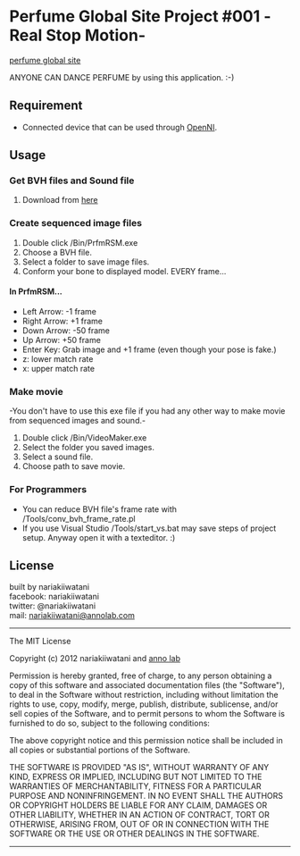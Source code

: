 # Perfume Global Site Project #001 -Real Stop Motion-
[perfume global site]( http://www.perfume-global.com/ )

ANYONE CAN DANCE PERFUME by using this application. :-)

## Requirement
* Connected device that can be used through [OpenNI]( http://www.openni.org/ "OpenNI").

## Usage
### Get BVH files and Sound file
1. Download from [here]( http://www.perfume-global.com/ "perfume global site")

### Create sequenced image files
1. Double click /Bin/PrfmRSM.exe
1. Choose a BVH file.
1. Select a folder to save image files.
1. Conform your bone to displayed model. EVERY frame...

#### In PrfmRSM...
* Left Arrow: \-1 frame
* Right Arrow: \+1 frame
* Down Arrow: \-50 frame
* Up Arrow: \+50 frame
* Enter Key: Grab image and \+1 frame (even though your pose is fake.)
* z: lower match rate
* x: upper match rate

### Make movie
-You don't have to use this exe file if you had any other way to make movie from sequenced images and sound.-
1. Double click /Bin/VideoMaker.exe
1. Select the folder you saved images.
1. Select a sound file.
1. Choose path to save movie.

### For Programmers
* You can reduce BVH file's frame rate with /Tools/conv_bvh_frame_rate.pl
* If you use Visual Studio /Tools/start_vs.bat may save steps of project setup. Anyway open it with a texteditor. :)

## License
built by nariakiiwatani  
facebook: nariakiiwatani  
twitter: @nariakiiwatani  
mail: nariakiiwatani@annolab.com  

----------------------------------------------------------

The MIT License

Copyright (c) 2012 nariakiiwatani and [anno lab]( http://www.annolab.com/ "anno lab")

Permission is hereby granted, free of charge, to any person obtaining a copy
of this software and associated documentation files (the "Software"), to deal
in the Software without restriction, including without limitation the rights
to use, copy, modify, merge, publish, distribute, sublicense, and/or sell
copies of the Software, and to permit persons to whom the Software is
furnished to do so, subject to the following conditions:

The above copyright notice and this permission notice shall be included in
all copies or substantial portions of the Software.

THE SOFTWARE IS PROVIDED "AS IS", WITHOUT WARRANTY OF ANY KIND, EXPRESS OR
IMPLIED, INCLUDING BUT NOT LIMITED TO THE WARRANTIES OF MERCHANTABILITY,
FITNESS FOR A PARTICULAR PURPOSE AND NONINFRINGEMENT. IN NO EVENT SHALL THE
AUTHORS OR COPYRIGHT HOLDERS BE LIABLE FOR ANY CLAIM, DAMAGES OR OTHER
LIABILITY, WHETHER IN AN ACTION OF CONTRACT, TORT OR OTHERWISE, ARISING FROM,
OUT OF OR IN CONNECTION WITH THE SOFTWARE OR THE USE OR OTHER DEALINGS IN
THE SOFTWARE.

----------------------------------------------------------
